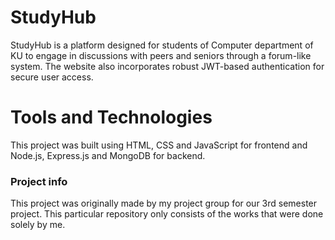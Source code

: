 # StudyHub
StudyHub is a platform designed for students of Computer department of KU to engage in discussions with peers and seniors through a forum-like system. The website also incorporates robust JWT-based authentication for secure user access.

# Tools and Technologies
This project was built using HTML, CSS and JavaScript for frontend and Node.js, Express.js and MongoDB for backend.

### Project info
This project was originally made by my project group for our 3rd semester project.
This particular repository only consists of the works that were done solely by me.
